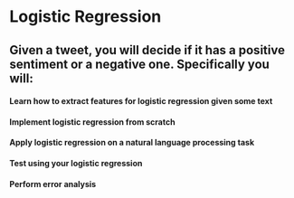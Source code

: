 # Logistic Regression


## Given a tweet, you will decide if it has a positive sentiment or a negative one. Specifically you will:


#### Learn how to extract features for logistic regression given some text
#### Implement logistic regression from scratch
#### Apply logistic regression on a natural language processing task
#### Test using your logistic regression
#### Perform error analysis
